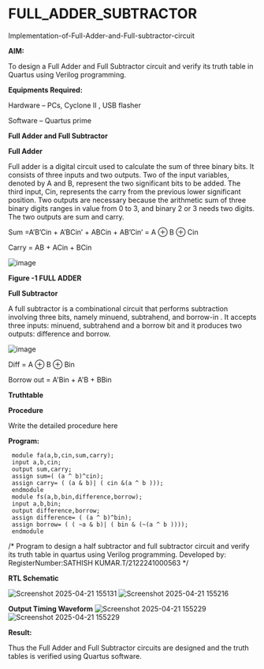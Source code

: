 # FULL_ADDER_SUBTRACTOR

Implementation-of-Full-Adder-and-Full-subtractor-circuit

**AIM:**

To design a Full Adder and Full Subtractor circuit and verify its truth table in Quartus using Verilog programming.

**Equipments Required:**

Hardware – PCs, Cyclone II , USB flasher

Software – Quartus prime

**Full Adder and Full Subtractor**

**Full Adder**

Full adder is a digital circuit used to calculate the sum of three binary bits. It consists of three inputs and two outputs. Two of the input variables, denoted by A and B, represent the two significant bits to be added. The third input, Cin, represents the carry from the previous lower significant position. Two outputs are necessary because the arithmetic sum of three binary digits ranges in value from 0 to 3, and binary 2 or 3 needs two digits. The two outputs are sum and carry.

Sum =A’B’Cin + A’BCin’ + ABCin + AB’Cin’ = A ⊕ B ⊕ Cin 

Carry = AB + ACin + BCin

![image](https://github.com/naavaneetha/FULL_ADDER_SUBTRACTOR/assets/154305477/0f30ba51-5ffb-4198-845f-18e054f675e7)

**Figure -1 FULL ADDER**

**Full Subtractor**

A full subtractor is a combinational circuit that performs subtraction involving three bits, namely minuend, subtrahend, and borrow-in . It accepts three inputs: minuend, subtrahend and a borrow bit and it produces two outputs: difference and borrow.

![image](https://github.com/naavaneetha/FULL_ADDER_SUBTRACTOR/assets/154305477/02b24f51-ab51-4304-9ad6-7b81ffc1ead5)

Diff = A ⊕ B ⊕ Bin 

Borrow out = A'Bin + A'B + BBin

**Truthtable**

**Procedure**

Write the detailed procedure here

**Program:**
```
 module fa(a,b,cin,sum,carry);
 input a,b,cin;
 output sum,carry;
 assign sum=( (a ^ b)^cin);
 assign carry= ( (a & b)| ( cin &(a ^ b )));
 endmodule
 module fs(a,b,bin,difference,borrow);
 input a,b,bin;
 output difference,borrow;
 assign difference= ( (a ^ b)^bin);
 assign borrow= ( ( ~a & b)| ( bin & (~(a ^ b ))));
 endmodule
```

/* Program to design a half subtractor and full subtractor circuit and verify its truth table in quartus using Verilog programming.
Developed by: RegisterNumber:SATHISH KUMAR.T/2122241000563
*/

**RTL Schematic**

![Screenshot 2025-04-21 155131](https://github.com/user-attachments/assets/6263aa08-b09e-4314-86ef-8a663978e200)
![Screenshot 2025-04-21 155216](https://github.com/user-attachments/assets/01a4c7e0-846c-47f4-b9f7-be606def075b)



**Output Timing Waveform**
![Screenshot 2025-04-21 155229](https://github.com/user-attachments/assets/7f866101-6d61-4440-9fc8-2bfb988a52cb)
![Screenshot 2025-04-21 155229](https://github.com/user-attachments/assets/5524ef8c-9740-4f0b-9f55-dd7c60066c26)


**Result:**

Thus the Full Adder and Full Subtractor circuits are designed and the truth tables is verified using Quartus software.




